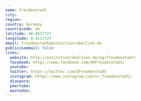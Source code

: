 ```yaml
---
name: Freudenstadt
city:
region:
country: Germany
countrycode: de
latitude: 48.4637727
longitude: 8.4111727
email: freudenstadt@extinctionrebellion.de
publiciseemail: false
links:
  website: http://extinctionrebellion.de/og/freudenstadt/
  facebook: https://www.facebook.com/XRFreudenstadt/
  youtube:
  twitter: https://twitter.com/EFreudenstadt
  instagram: https://www.instagram.com/xr_freudenstadt/
  diaspora:
  peertube:
  mastodon:
---
```

